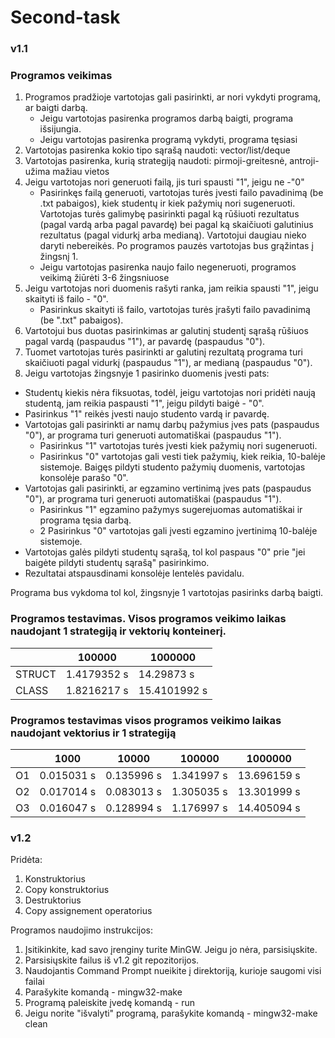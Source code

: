 # Second-task

### v1.1
### Programos veikimas

1. Programos pradžioje vartotojas gali pasirinkti, ar nori vykdyti programą, ar baigti darbą. <br>
   * Jeigu vartotojas pasirenka programos darbą baigti, programa išsijungia.
   * Jeigu vartotojas pasirenka programą vykdyti, programa tęsiasi
2. Vartotojas pasirenka kokio tipo sąrašą naudoti: vector/list/deque
3. Vartotojas pasirenka, kurią strategiją naudoti: pirmoji-greitesnė, antroji-užima mažiau vietos
4. Jeigu vartotojas nori generuoti failą, jis turi spausti "1", jeigu ne -"0" <br>
   * Pasirinkęs failą generuoti, vartotojas turės įvesti failo pavadinimą (be .txt pabaigos), kiek studentų ir kiek pažymių nori sugeneruoti. Vartotojas turės galimybę pasirinkti pagal ką rūšiuoti rezultatus (pagal vardą arba pagal pavardę) bei pagal ką skaičiuoti galutinius rezultatus (pagal vidurkį arba medianą). Vartotojui daugiau nieko daryti nebereikės. Po programos pauzės vartotojas bus grąžintas į žingsnį 1.<br>
   * Jeigu vartotojas pasirenka naujo failo negeneruoti, programos veikimą žiūrėti 3-6 žingsniuose <br>
5. Jeigu vartotojas nori duomenis rašyti ranka, jam reikia spausti "1", jeigu skaityti iš failo - "0". <br>
   * Pasirinkus skaityti iš failo, vartotojas turės įrašyti failo pavadinimą (be ".txt" pabaigos). <br>
6. Vartotojui bus duotas pasirinkimas ar galutinį studentį sąrašą rūšiuos pagal vardą (paspaudus "1"), ar pavardę (paspaudus "0"). <br>
7. Tuomet vartotojas turės pasirinkti ar galutinį rezultatą programa turi skaičiuoti pagal vidurkį (paspaudus "1"), ar medianą (paspaudus "0"). <br>
8. Jeigu vartotojas žingsnyje 1 pasirinko duomenis įvesti pats:
  * Studentų kiekis nėra fiksuotas, todėl, jeigu vartotojas nori pridėti naują studentą, jam reikia paspausti "1", jeigu pildyti baigė - "0". <br>
  * Pasirinkus "1" reikės įvesti naujo studento vardą ir pavardę. <br>
  * Vartotojas gali pasirinkti ar namų darbų pažymius įves pats (paspaudus "0"), ar programa turi generuoti automatiškai (paspaudus "1"). <br>
    - Pasirinkus "1" vartotojas turės įvesti kiek pažymių nori sugeneruoti. <br>
    - Pasirinkus "0" vartotojas gali vesti tiek pažymių, kiek reikia, 10-balėje sistemoje. Baigęs pildyti studento pažymių duomenis, vartotojas konsolėje parašo "0". <br>
  * Vartotojas gali pasirinkti, ar egzamino vertinimą įves pats (paspaudus "0"), ar programa turi generuoti automatiškai (paspaudus "1"). <br>
    - Pasirinkus "1" egzamino pažymys sugerejuomas automatiškai ir programa tęsia darbą. <br>
    - 2 Pasirinkus "0" vartotojas gali įvesti egzamino įvertinimą 10-balėje sistemoje. <br>
  * Vartotojas galės pildyti studentų sąrašą, tol kol paspaus "0" prie "jei baigėte pildyti studentų sąrašą" pasirinkimo. <br>
  * Rezultatai atspausdinami konsolėje lentelės pavidalu. <br>

Programa bus vykdoma tol kol, žingsnyje 1 vartotojas pasirinks darbą baigti.
### Programos testavimas. Visos programos veikimo laikas naudojant 1 strategiją ir vektorių konteinerį.
|                     |     100000    |   1000000   |
| ------------------- | ------------- | ----------- |
|  STRUCT |   1.4179352  s  |  14.29873   s  |
| CLASS   |   1.8216217  s  |  15.4101992 s  |


### Programos testavimas visos programos veikimo laikas naudojant vektorius ir 1 strategiją
|                     |       1000      |      10000     |     100000    |   1000000   |
| ------------------- | --------------- | -------------- | ------------- | ----------- |
|  O1 |    0.015031 s   |   0.135996 s  |   1.341997 s  |  13.696159 s  |
| O2  |  0.017014  s   |   0.083013 s  | 1.305035  s  | 13.301999 s  |
|  O3 |  0.016047  s   |   0.128994  s  |  1.176997  s  |  14.405094 s  | 

### v1.2
Pridėta:
1. Konstruktorius
2. Copy konstruktorius
3. Destruktorius
4. Copy assignement operatorius

Programos naudojimo instrukcijos:
1. Įsitikinkite, kad savo įrenginy turite MinGW. Jeigu jo nėra, parsisiųskite.
2. Parsisiųskite failus iš v1.2 git repozitorijos.
3. Naudojantis Command Prompt nueikite į direktoriją, kurioje saugomi visi failai
4. Parašykite komandą - mingw32-make
5. Programą paleiskite įvedę komandą - run
6. Jeigu norite "išvalyti" programą, parašykite komandą - mingw32-make clean
